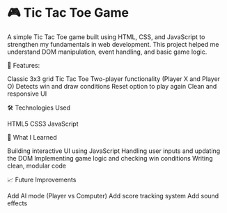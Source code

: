 # 🎮 Tic Tac Toe Game

A simple Tic Tac Toe game built using HTML, CSS, and JavaScript to strengthen my fundamentals in web development. This project helped me understand DOM manipulation, event handling, and basic game logic.

🚀 Features:

Classic 3x3 grid Tic Tac Toe
Two-player functionality (Player X and Player O)
Detects win and draw conditions
Reset option to play again
Clean and responsive UI


🛠️ Technologies Used

HTML5
CSS3
JavaScript

🧠 What I Learned

Building interactive UI using JavaScript
Handling user inputs and updating the DOM
Implementing game logic and checking win conditions
Writing clean, modular code

📈 Future Improvements

Add AI mode (Player vs Computer)
Add score tracking system
Add sound effects
